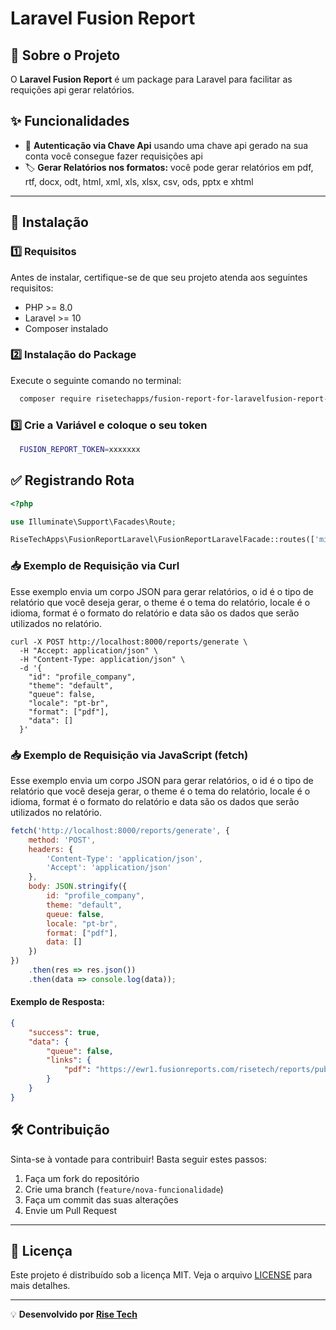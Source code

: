 # Laravel Fusion Report

## 📌 Sobre o Projeto
O **Laravel Fusion Report** é um package para Laravel para facilitar as requições api gerar relatórios.

## ✨ Funcionalidades
- 🔑 **Autenticação via Chave Api** usando uma chave api gerado na sua conta você consegue fazer requisições api
- 🏷 **Gerar Relatórios nos formatos:** você pode gerar relatórios em pdf, rtf, docx, odt, html, xml, xls, xlsx, csv, ods, pptx e xhtml

---

## 🚀 Instalação

### 1️⃣ Requisitos
Antes de instalar, certifique-se de que seu projeto atenda aos seguintes requisitos:
- PHP >= 8.0
- Laravel >= 10
- Composer instalado

### 2️⃣ Instalação do Package
Execute o seguinte comando no terminal:
```bash
  composer require risetechapps/fusion-report-for-laravelfusion-report-for-laravel
```

### 3️⃣ Crie a Variável e coloque o seu token
```bash
  FUSION_REPORT_TOKEN=xxxxxxx
```

## ✅ Registrando Rota


```php
<?php

use Illuminate\Support\Facades\Route;

RiseTechApps\FusionReportLaravel\FusionReportLaravelFacade::routes(['middleware' => ['auth:sanctum']]);
```

### 📥 Exemplo de Requisição via Curl

Esse exemplo envia um corpo JSON para gerar relatórios, o id é o tipo de relatório que você deseja gerar, o theme é o tema do relatório, locale é o idioma, format é o formato do relatório e data são os dados que serão utilizados no relatório.

```curl
curl -X POST http://localhost:8000/reports/generate \
  -H "Accept: application/json" \
  -H "Content-Type: application/json" \
  -d '{
    "id": "profile_company",
    "theme": "default",
    "queue": false,
    "locale": "pt-br",
    "format": ["pdf"],
    "data": []
  }'
```

### 📥 Exemplo de Requisição via JavaScript (fetch)

Esse exemplo envia um corpo JSON para gerar relatórios, o id é o tipo de relatório que você deseja gerar, o theme é o tema do relatório, locale é o idioma, format é o formato do relatório e data são os dados que serão utilizados no relatório.
```js
fetch('http://localhost:8000/reports/generate', {
    method: 'POST',
    headers: {
        'Content-Type': 'application/json',
        'Accept': 'application/json'
    },
    body: JSON.stringify({
        id: "profile_company",
        theme: "default",
        queue: false,
        locale: "pt-br",
        format: ["pdf"],
        data: []
    })
})
    .then(res => res.json())
    .then(data => console.log(data));
```




#### Exemplo de Resposta:
```json
{
    "success": true,
    "data": {
        "queue": false,
        "links": {
            "pdf": "https://ewr1.fusionreports.com/risetech/reports/public/55ca10c5-a7a0-433c-ad9b-cfd0d2ea90f8/01JW70WPQ0T8H0PFX5MVQEHV2S/Company%20-%20Profile.pdf"
        }
    }
}
```


## 🛠 Contribuição
Sinta-se à vontade para contribuir! Basta seguir estes passos:
1. Faça um fork do repositório
2. Crie uma branch (`feature/nova-funcionalidade`)
3. Faça um commit das suas alterações
4. Envie um Pull Request

---

## 📜 Licença
Este projeto é distribuído sob a licença MIT. Veja o arquivo [LICENSE](LICENSE) para mais detalhes.

---

💡 **Desenvolvido por [Rise Tech](https://risetech.com.br)**


